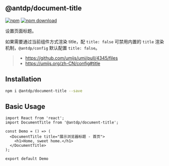 @antdp/document-title
---

[![npm](https://img.shields.io/npm/v/@antdp/document-title.svg?maxAge=3600)](https://www.npmjs.com/package/@antdp/document-title)
[![npm download](https://img.shields.io/npm/dm/@antdp/document-title.svg?style=flat)](https://www.npmjs.com/package/@antdp/document-title)

设置页面标题。

如果需要通过当前组件方式渲染 title，配 `title: false` 可禁用内置的 `title` 渲染机制，`@antdp/config` 默认配置 `title: false`。

> - https://github.com/umijs/umi/pull/4345/files
> - https://umijs.org/zh-CN/config#title

## Installation

```bash
npm i @antdp/document-title --save
```

## Basic Usage

<!--rehype:bgWhite=true&codeSandbox=true&codePen=true-->
```tsx  mdx:preview
import React from 'react';
import DocumentTitle from '@antdp/document-title';

const Demo = () => (
  <DocumentTitle title="展示浏览器标题 - 首页">
    <h1>Home, sweet home.</h1>
  </DocumentTitle>
);

export default Demo
```

